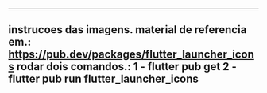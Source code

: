 

------------------------------------------------------------
instrucoes das imagens.
material de referencia em.: https://pub.dev/packages/flutter_launcher_icons
rodar dois comandos.:
1 - flutter pub get
2 - flutter pub run flutter_launcher_icons
------------------------------------------------------------
